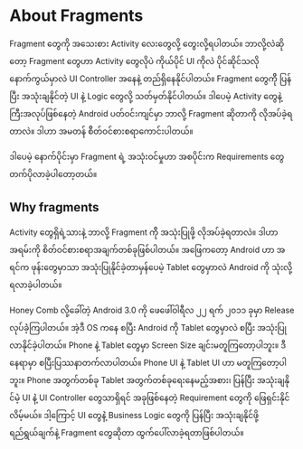 # About Fragments
Fragment တွေကို အသေးစား Activity လေးတွေလို့ တွေးလို့ရပါတယ်။ ဘာလို့လဲဆိုတော့ Fragment တွေဟာ Activity တွေလိုပဲ ကိုယ်ပိုင် UI ကိုလဲ ပိုင်ဆိုင်သလို နောက်ကွယ်မှာလဲ UI Controller အနေနဲ့ တည်ရှိနေနိုင်ပါတယ်။ Fragment တွေကိို ပြန်ပြီး အသုံးချနိုင်တဲ့ UI နဲ့ Logic တွေလို့ သတ်မှတ်နိုင်ပါတယ်။ ဒါပေမဲ့ Activity တွေနဲ့ ကြီးအလုပ်ဖြစ်နေတဲ့ Android ပတ်ဝင်းကျင်မှာ ဘာလို့ Fragment ဆိုတာကို လိုအပ်ခဲ့ရတာလဲ။ ဒါဟာ အမတန် စိိတ်ဝင်စားစရာကောင်းပါတယ်။

ဒါပေမဲ့ နောက်ပိုင်းမှာ Fragment ရဲ့ အသုံးဝင်မှုဟာ အစပိုင်းက Requirements တွေတက်ပိုလာခဲ့ပါတော့တယ်။

## Why fragments

Activity တွေရှိရဲ့သားနဲ့ ဘာလို့ Fragment ကိို အသုံးပြုဖို့ လိုအပ်ခဲ့ရတာလဲ။ ဒါဟာ အရမ်းကို စိတ်ဝင်စားစရာအချက်တစ်ခုဖြစ်ပါတယ်။ အဖြေကတော့ Android ဟာ အရင်က ဖုန်းတွေမှာသာ အသုံးပြုနိုင်ခဲ့တာမှန်ပေမဲ့ Tablet တွေမှာာလဲ Android ကို သုံးလို့ရလာခဲ့ပါတယ်။ 

Honey Comb လို့ခေါ်တဲ့ Android 3.0 ကို ဖေဖေါ်ဝါရီလ ၂၂ ရက် ၂၀၁၁ ခုမှာ Release လုပ်ခဲဲ့ကြပါတယ်။ အဲ့ဒီ OS ကနေ စပြီး Android ကို Tablet တွေမှာလဲ စပြီး အသုံးပြုလာနိုင်ခဲ့ပါတယ်။ Phone နဲ့ Tablet တွေမှာ Screen Size ချင်းမတူကြတော့ပါဘူး။ ဒီနေရာမှာ စပြီးပြဿနာတက်လာပါတယ်။ Phone UI နဲ့ Tablet UI ဟာ မတူကြတော့ပါဘူး။ Phone အတွက်တစ်ခု Tablet အတွက်တစ်ခုရေးနေမည့်အစား၊ ပြန်ပြီး အသုံးချနိုင်မဲဲ့ UI နဲဲ့ UI Controller တွေသာရှိရင် အခုဖြစ်နေတဲ့ Requirement တွေကို ဖြေရှင်းနိုင်လိမ့်မယ်။ ဒါ့ကြောင့် UI တွေနဲဲ့ Business Logic တွေကို ပြန်ပြီး အသုံးချနိုင်ဖို့ ရည်ရွယ်ချက်နဲ့ Fragment တွေဆိုတာ ထွက်ပေါ်လာခဲ့ရတာဖြစ်ပါတယ်။
